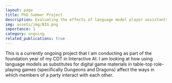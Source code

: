 ```yaml
---
layout: page
title: PhD Summer Project
description: Evaluating the effects of language model player assistants on the social dynamics of table-top role-playing game parties.
img: assets/img/BIG.png
importance: 1
category: ongoing
related_publications: true
---
```


This is a currently ongoing project that I am conducting as part of the foundation year of my CDT in Interactive AI. I am looking at how using language models as substitutes for digital game materials in table-top role-playing games (specifically Dungeons and Dragons) affect the ways in which members of a party interact with each other.
